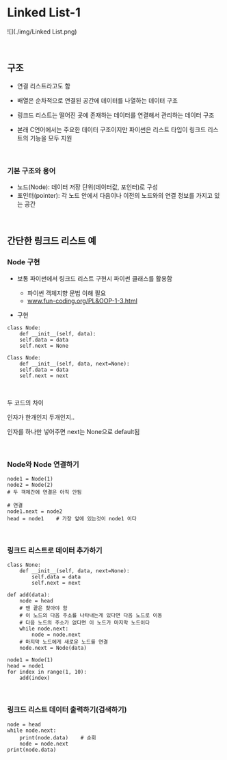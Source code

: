 # Linked List-1



![](./img/Linked List.png)



<br>

## 구조

- 연결 리스트라고도 함

- 배열은 순차적으로 연결된 공간에 데이터를 나열하는 데이터 구조

- 링크드 리스트는 떨어진 곳에 존재하는 데이터를 연결해서 관리하는 데이터 구조

- 본래 C언어에서는 주요한 데이터 구조이지만 파이썬은 리스트 타입이 링크드 리스트의 기능을 모두 지원



<br>



### 기본 구조와 용어

- 노드(Node): 데이터 저장 단위(데이터값, 포인터)로 구성
- 포인터(pointer): 각 노드 안에서 다음이나 이전의 노드와의 연결 정보를 가지고 있는 공간



<br>



## 간단한 링크드 리스트 예

### Node 구현

- 보통 파이썬에서 링크드 리스트 구현시 파이썬 클래스를 활용함
  - 파이썬 객체지향 문법 이해 필요
  - www.fun-coding.org/PL&OOP-1-3.html



- 구현

```
class Node:
	def __init__(self, data):
	self.data = data
	self.next = None
```



```
Class Node:
	def __init__(self, data, next=None):
	self.data = data
	self.next = next
```

<br>

두 코드의 차이

인자가 한개인지 두개인지..

인자를 하나만 넣어주면 next는 None으로 default됨



<br>

### Node와 Node 연결하기



```
node1 = Node(1)
node2 = Node(2)
# 두 객체간에 연결은 아직 안됨

# 연결
node1.next = node2
head = node1	# 가장 앞에 있는것이 node1 이다
```



<br>

### 링크드 리스트로 데이터 추가하기

```
class None:
	def __init__(self, data, next=None):
		self.data = data
		self.next = next
		
def add(data):
	node = head
	# 맨 끝은 찾아야 함
	# 이 노드의 다음 주소를 나타내는게 있다면 다음 노드로 이동
	# 다음 노드의 주소가 없다면 이 노드가 마지막 노드이다
	while node.next:
		node = node.next
	# 마지막 노드에게 새로운 노드를 연결
	node.next = Node(data)
```



```
node1 = Node(1)
head = node1
for index in range(1, 10):
	add(index)

```



<br>

### 링크드 리스트 데이터 출력하기(검색하기)

```
node = head
while node.next:
	print(node.data)	# 순회
	node = node.next
print(node.data)
```


